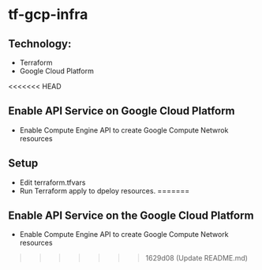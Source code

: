 # tf-gcp-infra


## Technology:
- Terraform
- Google Cloud Platform
  
<<<<<<< HEAD
## Enable API Service on Google Cloud Platform
- Enable Compute Engine API to create Google Compute Netwrok resources

## Setup
- Edit terraform.tfvars
- Run Terraform apply to dpeloy resources.
=======
## Enable API Service on the Google Cloud Platform
- Enable Compute Engine API to create Google Compute Network resources
>>>>>>> 1629d08 (Update README.md)
